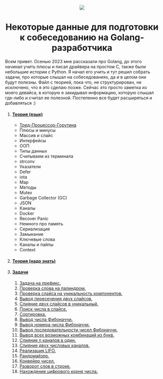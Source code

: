 <div align="center">
  <img src="https://github.com/Sparkmoons/go_ez_tasks/blob/main/img/gogogo.png">
  <h1>Некоторые данные для подготовки к собеседованию на Golang-разработчика</h1>
</div>


Всем привет. 
Осенью 2023 мне рассказали про Golang, до этого начинал учить плюсы и писал драйвера на простом С, также были небольшие истории с Python. Я начал его учить и тут решил собрать задачи, про которые слышал на собеседованиях, да и в целом они будут полезны. 
Файл с теорией, пока что, не структурирован, не исключено, что я это сделаю позже. Сейчас это просто заметка из моего девайса, в которую я закидывал информацию, которую слышал где-либо и считал ее полезной.
Постепенно все будет расширяться и добавляться :)



1. #### [Теория (язык)](readme/theory1)
   - [Тред-Процессор-Горутина](readme/T#1)
   - Плюсы и минусы
   - Массив и слайс
   - Интерфейсы
   - ООП
   - Типы данных
   - Cчитываем из терминала
   - strconv
   - Указатели
   - Defer
   - iota
   - Map
   - Методы
   - Mutex
   - Garbage Collector (GC)
   - JSON
   - Каналы
   - Docker
   - Recover Panic
   - Немного про память
   - Сериализация
   - Замыкание
   - Ключевые слова
   - Каналы и пайпы
   - Context
3. #### [Теория (надо знать)](https://github.com/Sparkmoons/go_ez_tasks/blob/main/readme/T2.md)

4. #### [Задачи](#tasks)
    1. [Задача на префикс.](https://github.com/Sparkmoons/go_ez_tasks/blob/main/readme/PREFIX.md)
    2. [Проверка слова на палиндром.](https://github.com/Sparkmoons/go-ez-tasks/blob/main/readme/PALINDROM.md)
    3. [Проверка слайса на уникальность компонентов.](https://github.com/Sparkmoons/go_ez_tasks/blob/main/readme/UNIQUE.md)
    4. [Вывод пересечения двух слайсов.](https://github.com/Sparkmoons/go_ez_tasks/blob/main/readme/CROSS.md)
    5. [Слияние двух слайсов в уникальный.](https://github.com/Sparkmoons/go_ez_tasks/blob/main/readme/UNIQUE_SL.md)
    6. [Поиск числа в слайсе.](https://github.com/Sparkmoons/go_ez_tasks/blob/main/readme/FIND_NUMB.md)
    7. [Сортировка.](https://github.com/Sparkmoons/go-ez-tasks/blob/main/readme/SORT.md)
    8. [Вывод числа Фибоначчи.](https://github.com/Sparkmoons/go-ez-tasks/blob/main/readme/FIBNUM.md)
    9. [Вывод номера числа Фибоначчи.](https://github.com/Sparkmoons/go-ez-tasks/blob/main/readme/FIBNUMNUM.md)
    10. [Вывод последовательности чисел Фибоначчи.](https://github.com/Sparkmoons/go-ez-tasks/blob/main/readme/FIBSEQ.md)
    11. [Вывод всех возможных комбинаций из букв.](https://github.com/Sparkmoons/go-ez-tasks/blob/main/readme/ALLCOMB.md)
    12. [Слияние n каналов в один.](https://github.com/Sparkmoons/go_ez_tasks/blob/main/readme/MERGE_CH.md)
    13. [Слияние двух числовых каналов.](https://github.com/Sparkmoons/go-ez-tasks/blob/main/readme/TWOINTONE.md)
    14. [Реализация LIFO.](https://github.com/Sparkmoons/go_ez_tasks/blob/main/readme/LIFO.md)
    15. [Рандомайзер.](https://github.com/Sparkmoons/go-ez-tasks/blob/main/readme/RANDOMIZER.md)
    16. [Конвейер чисел.](https://github.com/Sparkmoons/go-ez-tasks/blob/main/readme/CONVEYER.md)
    17. [Разворот слов в строке.](https://github.com/Sparkmoons/go-ez-tasks/blob/main/readme/REVERSEWORD.md)
    18. [Нахождение цифрового корня числа.](https://github.com/Sparkmoons/go-ez-tasks/blob/main/readme/DROOT.md)
